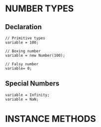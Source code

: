 # NUMBER TYPES

## Declaration

```
// Primitive types
variable = 100;

// Boxing number
variable = new Number(100);

// Falsy number
variable= 0;
```
## Special Numbers

```
variable = Infinity;
variable = NaN;
```

# INSTANCE METHODS